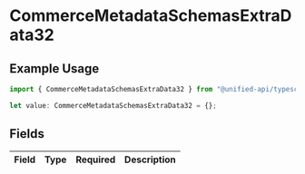 # CommerceMetadataSchemasExtraData32

## Example Usage

```typescript
import { CommerceMetadataSchemasExtraData32 } from "@unified-api/typescript-sdk/sdk/models/shared";

let value: CommerceMetadataSchemasExtraData32 = {};
```

## Fields

| Field       | Type        | Required    | Description |
| ----------- | ----------- | ----------- | ----------- |